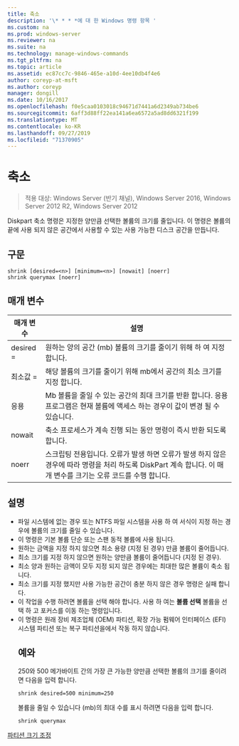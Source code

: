 ```yaml
---
title: 축소
description: '\* * * *에 대 한 Windows 명령 항목 '
ms.custom: na
ms.prod: windows-server
ms.reviewer: na
ms.suite: na
ms.technology: manage-windows-commands
ms.tgt_pltfrm: na
ms.topic: article
ms.assetid: ec87cc7c-9846-465e-a10d-4ee10db4f4e6
author: coreyp-at-msft
ms.author: coreyp
manager: dongill
ms.date: 10/16/2017
ms.openlocfilehash: f0e5caa0103018c94671d7441a6d2349ab734be6
ms.sourcegitcommit: 6aff3d88ff22ea141a6ea6572a5ad8dd6321f199
ms.translationtype: MT
ms.contentlocale: ko-KR
ms.lasthandoff: 09/27/2019
ms.locfileid: "71370905"
---
```

# <a name="shrink"></a>축소

>적용 대상: Windows Server (반기 채널), Windows Server 2016, Windows Server 2012 R2, Windows Server 2012

Diskpart 축소 명령은 지정한 양만큼 선택한 볼륨의 크기를 줄입니다. 이 명령은 볼륨의 끝에 사용 되지 않은 공간에서 사용할 수 있는 사용 가능한 디스크 공간을 만듭니다.

## <a name="syntax"></a>구문
```
shrink [desired=<n>] [minimum=<n>] [nowait] [noerr]
shrink querymax [noerr]
```
## <a name="parameters"></a>매개 변수

|  매개 변수  |                                                                                             설명                                                                                              |
|-------------|------------------------------------------------------------------------------------------------------------------------------------------------------------------------------------------------------|
| desired = <n> |                                                     원하는 양의 공간 (mb) 볼륨의 크기를 줄이기 위해 하 여 지정 합니다.                                                     |
| 최소값 = <n> |                                                           해당 볼륨의 크기를 줄이기 위해 mb에서 공간의 최소 크기를 지정 합니다.                                                           |
|  응용   |                       Mb 볼륨을 줄일 수 있는 공간의 최대 크기를 반환 합니다. 응용 프로그램은 현재 볼륨에 액세스 하는 경우이 값이 변경 될 수 있습니다.                        |
|   nowait    |                                                       축소 프로세스가 계속 진행 되는 동안 명령이 즉시 반환 되도록 합니다.                                                        |
|    noerr    | 스크립팅 전용입니다. 오류가 발생 하면 오류가 발생 하지 않은 경우에 따라 명령을 처리 하도록 DiskPart 계속 합니다. 이 매개 변수를 크기는 오류 코드를 수행 합니다. |

## <a name="remarks"></a>설명
- 파일 시스템에 없는 경우 또는 NTFS 파일 시스템을 사용 하 여 서식이 지정 하는 경우에 볼륨의 크기를 줄일 수 있습니다.
- 이 명령은 기본 볼륨 단순 또는 스팬 동적 볼륨에 사용 됩니다.
- 원하는 금액을 지정 하지 않으면 최소 용량 (지정 된 경우) 만큼 볼륨이 줄어듭니다.
- 최소 크기를 지정 하지 않으면 원하는 양만큼 볼륨이 줄어듭니다 (지정 된 경우).
- 최소 양과 원하는 금액이 모두 지정 되지 않은 경우에는 최대한 많은 볼륨이 축소 됩니다.
- 최소 크기를 지정 했지만 사용 가능한 공간이 충분 하지 않은 경우 명령은 실패 합니다.
- 이 작업을 수행 하려면 볼륨을 선택 해야 합니다. 사용 하 여는 **볼륨 선택** 볼륨을 선택 하 고 포커스를 이동 하는 명령입니다.
- 이 명령은 원래 장비 제조업체 (OEM) 파티션, 확장 가능 펌웨어 인터페이스 (EFI) 시스템 파티션 또는 복구 파티션을에서 작동 하지 않습니다.
  ## <a name="BKMK_examples"></a>예와
  250와 500 메가바이트 간의 가장 큰 가능한 양만큼 선택한 볼륨의 크기를 줄이려면 다음을 입력 합니다.
  ```
  shrink desired=500 minimum=250
  ```
  볼륨을 줄일 수 있습니다 (mb)의 최대 수를 표시 하려면 다음을 입력 합니다.
  ```
  shrink querymax
  ```

[파티션 크기 조정](https://technet.microsoft.com/library/hh848680.aspx)
